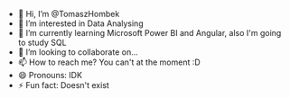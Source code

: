 - 👋 Hi, I’m @TomaszHombek
- 👀 I’m interested in Data Analysing 
- 🌱 I’m currently learning Microsoft Power BI and Angular, also I'm going to study SQL
- 💞️ I’m looking to collaborate on...
- 📫 How to reach me? You can't at the moment :D
- 😄 Pronouns: IDK
- ⚡ Fun fact: Doesn't exist

<!---
TomaszHombek/TomaszHombek is a ✨ special ✨ repository because its `README.md` (this file) appears on your GitHub profile.
You can click the Preview link to take a look at your changes.
--->
